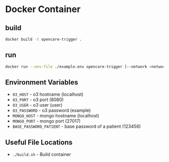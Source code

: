 # Docker Container

## build

```sh
docker build -t opencare-trigger .
```

## run

```sh
docker run --env-file ./example.env opencare-trigger [--network <network_name>]
```

## Environment Variables

* `O3_HOST` - o3 hostname (localhost)
* `O3_PORT` - o3 port (8080)
* `O3_USER` - o3 user (user)
* `O3_PASSWORD` - o3 password (example)
* `MONGO_HOST` - mongo hostname (localhost)
* `MONGO_PORT` - mongo port (27017)
* `BASE_PASSWORD_PATIENT` - base  password of a patient (123456)

## Useful File Locations

* `./build.sh` - Build container
